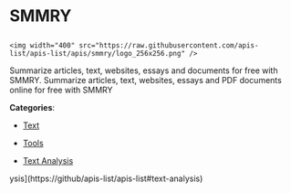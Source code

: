 # SMMRY<p align="center">
    <img width="400" src="https://raw.githubusercontent.com/apis-list/apis-list/apis/smmry/logo_256x256.png" />
</p>

Summarize articles, text, websites, essays and documents for free with SMMRY. Summarize articles, text, websites, essays and PDF documents online for free with SMMRY

**Categories**:

- [Text](https://github/apis-list/apis-list#text)

- [Tools](https://github/apis-list/apis-list#tools)

- [Text Analysis](https://github/apis-list/apis-list#text-analysis)



ysis](https://github/apis-list/apis-list#text-analysis)



